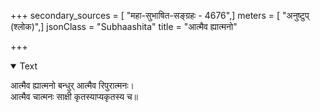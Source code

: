 +++
secondary_sources = [ "महा-सुभाषित-सङ्ग्रहः - 4676",]
meters = [ "अनुष्टुप् (श्लोक)",]
jsonClass = "Subhaashita"
title = "आत्मैव ह्यात्मनो"

+++

<details open><summary>Text</summary>

आत्मैव ह्यात्मनो बन्धुर् आत्मैव रिपुरात्मनः।  
आत्मैव चात्मनः साक्षी कृतस्याप्यकृतस्य च॥
</details>
